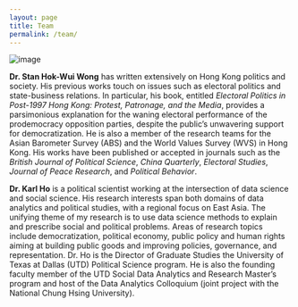 ```yaml
---
layout: page
title: Team
permalink: /team/
---
```


![image](/images/team.png)



**Dr. Stan Hok-Wui Wong** has written extensively on Hong Kong politics and society. His previous works touch on issues such as electoral politics and state-business relations. In particular, his book, entitled *Electoral Politics in Post-1997 Hong Kong: Protest, Patronage, and the Media*, provides a parsimonious explanation for the waning electoral performance of the prodemocracy opposition parties, despite the public’s unwavering support for democratization. He is also a member of the research teams for the Asian Barometer Survey (ABS) and the World Values Survey (WVS) in Hong Kong. His works have been published or accepted in journals such as the *British Journal of Political Science*, *China Quarterly*, *Electoral Studies*, *Journal of Peace Research*, and *Political Behavior*.

**Dr. Karl Ho** is a political scientist working at the intersection of data science and social science. His research interests span both domains of data analytics and political studies, with a regional focus on East Asia. The unifying theme of my research is to use data science methods to explain and prescribe social and political problems. Areas of research topics include democratization, political economy, public policy and human rights aiming at building public goods and improving policies, governance, and representation. Dr. Ho is the Director of Graduate Studies the University of Texas at Dallas (UTD) Political Science program. He is also the founding faculty member of the UTD Social Data Analytics and Research Master’s program and host of the Data Analytics Colloquium (joint project with the National Chung Hsing University).